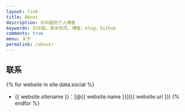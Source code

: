 ```yaml
---
layout: link
title: About
description: 刘华超的个人博客
keywords: 刘华超，故乡的风，博客，blog，Github
comments: true
menu: 关于
permalink: /about/
---
```



## 联系

{% for website in site.data.social %}
* {{ website.sitename }}：[@{{ website.name }}]({{ website.url }})
{% endfor %}



